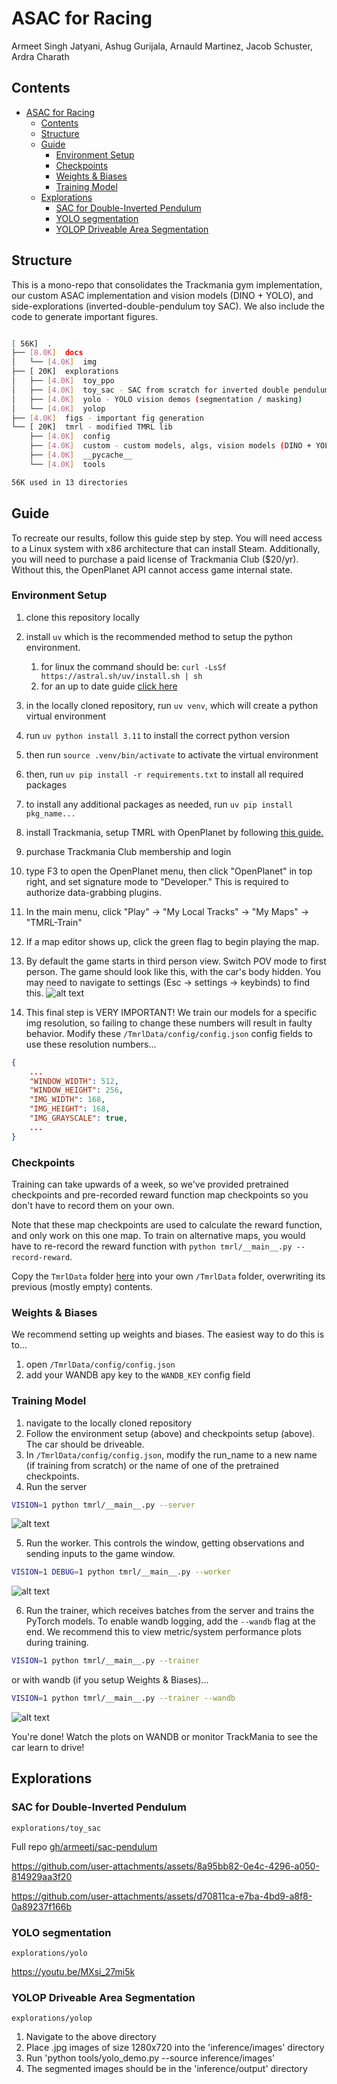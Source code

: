 # ASAC for Racing

Armeet Singh Jatyani, Ashug Gurijala, Arnauld Martinez, Jacob Schuster, Ardra Charath

## Contents
- [ASAC for Racing](#asac-for-racing)
  - [Contents](#contents)
  - [Structure](#structure)
  - [Guide](#guide)
    - [Environment Setup](#environment-setup)
    - [Checkpoints](#checkpoints)
    - [Weights \& Biases](#weights--biases)
    - [Training Model](#training-model)
  - [Explorations](#explorations)
    - [SAC for Double-Inverted Pendulum](#sac-for-double-inverted-pendulum)
    - [YOLO segmentation](#yolo-segmentation)
    - [YOLOP Driveable Area Segmentation](#yolop-driveable-area-segmentation)


## Structure

This is a mono-repo that consolidates the Trackmania gym implementation, our
custom ASAC implementation and vision models (DINO + YOLO), and side-explorations
(inverted-double-pendulum toy SAC). We also include the code to generate important
figures.

```bash

[ 56K]  .
├── [8.0K]  docs
│   └── [4.0K]  img
├── [ 20K]  explorations
│   ├── [4.0K]  toy_ppo
│   ├── [4.0K]  toy_sac - SAC from scratch for inverted double pendulum
│   ├── [4.0K]  yolo - YOLO vision demos (segmentation / masking)
│   └── [4.0K]  yolop
├── [4.0K]  figs - important fig generation
└── [ 20K]  tmrl - modified TMRL lib
    ├── [4.0K]  config
    ├── [4.0K]  custom - custom models, algs, vision models (DINO + YOLO)
    ├── [4.0K]  __pycache__
    └── [4.0K]  tools

56K used in 13 directories
```

## Guide

To recreate our results, follow this guide step by step. You will need access to a Linux system with x86 architecture that can install Steam.
Additionally, you will need to purchase a paid license of Trackmania Club ($20/yr). Without this, the OpenPlanet API cannot access game internal state.

### Environment Setup

1. clone this repository locally
2. install `uv` which is the recommended method to setup the python environment.
   1. for linux the command should be: `curl -LsSf https://astral.sh/uv/install.sh | sh`
   2. for an up to date guide [click here](https://docs.astral.sh/uv/getting-started/installation/)
3. in the locally cloned repository, run `uv venv`, which will create a python virtual environment
4. run `uv python install 3.11` to install the correct python version
5. then run `source .venv/bin/activate` to activate the virtual environment
6. then, run `uv pip install -r requirements.txt` to install all required packages
7. to install any additional packages as needed, run `uv pip install pkg_name...`
8. install Trackmania, setup TMRL with OpenPlanet by following [this guide.](docs/INSTALL_LINUX.md)
9. purchase Trackmania Club membership and login
10. type F3 to open the OpenPlanet menu, then click "OpenPlanet" in top right, and set signature mode to "Developer." This is required to authorize data-grabbing plugins.
11. In the main menu, click "Play" -> "My Local Tracks" -> "My Maps" -> "TMRL-Train"
12. If a map editor shows up, click the green flag to begin playing the map.
13. By default the game starts in third person view. Switch POV mode to first person. The game should look like this, with the car's body hidden. You may need to navigate to settings (Esc -> settings -> keybinds) to find this.
![alt text](docs/img/pov.png)

14. This final step is VERY IMPORTANT! We train our models for a specific img resolution, so failing to change these numbers will result in faulty behavior. Modify these `/TmrlData/config/config.json` config fields to use these resolution numbers...
```json
{
    ...
    "WINDOW_WIDTH": 512,
    "WINDOW_HEIGHT": 256,
    "IMG_WIDTH": 168,
    "IMG_HEIGHT": 168,
    "IMG_GRAYSCALE": true,
    ...
}
```

### Checkpoints

Training can take upwards of a week, so we've provided pretrained checkpoints and 
pre-recorded reward function map checkpoints so you don't have to record them on your own.

Note that these map checkpoints are used to calculate the reward function, and 
only work on this one map. To train on alternative maps, you would have to re-record the reward function with `python tmrl/__main__.py --record-reward`.

Copy the `TmrlData` folder [here](https://drive.google.com/drive/folders/1tdQSbDuNYWaP6oZDhkxbKmhk_I9qHWa1?usp=sharing) into your own `/TmrlData` folder, overwriting its previous (mostly empty) contents.

### Weights & Biases

We recommend setting up weights and biases. The easiest way to do this is to...

1. open `/TmrlData/config/config.json`
2. add your WANDB apy key to the `WANDB_KEY` config field

### Training Model

1. navigate to the locally cloned repository
2. Follow the environment setup (above) and checkpoints setup (above). The car should be driveable.
3. In `/TmrlData/config/config.json`, modify the run_name to a new name (if training from scratch) or the name of one of the pretrained checkpoints.
4. Run the server
```bash
VISION=1 python tmrl/__main__.py --server
```
![alt text](docs/img/tmrl_server.png)

5. Run the worker. This controls the window, getting observations and sending inputs to the game window.
```bash
VISION=1 DEBUG=1 python tmrl/__main__.py --worker
```
![alt text](docs/img/tmrl_worker.png)

6. Run the trainer, which receives batches from the server and trains the PyTorch models. To enable wandb logging, add the `--wandb` flag at the end. We recommend this to view metric/system performance plots during training.
```bash
VISION=1 python tmrl/__main__.py --trainer
```
or with wandb (if you setup Weights & Biases)...
```bash
VISION=1 python tmrl/__main__.py --trainer --wandb
```

![alt text](docs/img/tmrl_trainer.png)

You're done! Watch the plots on WANDB or monitor TrackMania to see the car learn to drive!


## Explorations

### SAC for Double-Inverted Pendulum
`explorations/toy_sac`

Full repo [gh/armeetj/sac-pendulum](https://github.com/armeetj/sac-pendulum)


https://github.com/user-attachments/assets/8a95bb82-0e4c-4296-a050-814929aa3f20



https://github.com/user-attachments/assets/d70811ca-e7ba-4bd9-a8f8-0a89237f166b



### YOLO segmentation
`explorations/yolo`

https://youtu.be/MXsi_27mi5k


### YOLOP Driveable Area Segmentation
`explorations/yolop`
1. Navigate to the above directory
2. Place .jpg images of size 1280x720 into the 'inference/images' directory
3. Run 'python tools/yolo_demo.py --source inference/images'
4. The segmented images should be in the 'inference/output' directory
